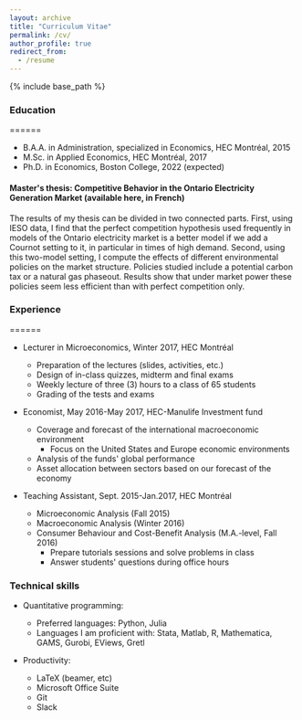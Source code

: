 ```yaml
---
layout: archive
title: "Curriculum Vitae"
permalink: /cv/
author_profile: true
redirect_from:
  - /resume
---
```


{% include base_path %}

### Education
======
* B.A.A. in Administration, specialized in Economics, HEC Montréal, 2015
* M.Sc. in Applied Economics, HEC Montréal, 2017
* Ph.D. in Economics, Boston College, 2022 (expected)

#### Master's thesis: Competitive Behavior in the Ontario Electricity Generation Market (available here, in French)

The results of my thesis can be divided in two connected parts. First, using IESO data, I find that the perfect competition hypothesis used frequently in models of the Ontario electricity market is a better model if we add a Cournot setting to it, in particular in times of high demand. Second, using this two-model setting, I compute the effects of different environmental policies on the market structure. Policies studied include a potential carbon tax or a natural gas phaseout. Results show that under market power these policies seem less efficient than with perfect competition only.

### Experience
======
- Lecturer in Microeconomics, Winter 2017, HEC Montréal
  - Preparation of the lectures (slides, activities, etc.)
  - Design of in-class quizzes, midterm and final exams
  - Weekly lecture of three (3) hours to a class of 65 students
  - Grading of the tests and exams

- Economist, May 2016-May 2017, HEC-Manulife Investment fund
  - Coverage and forecast of the international macroeconomic environment
    - Focus on the United States and Europe economic environments
  - Analysis of the funds' global performance
  - Asset allocation between sectors based on our forecast of the economy

- Teaching Assistant, Sept. 2015-Jan.2017, HEC Montréal
  - Microeconomic Analysis (Fall 2015)
  - Macroeconomic Analysis (Winter 2016)
  - Consumer Behaviour and Cost-Benefit Analysis (M.A.-level, Fall 2016)
    - Prepare tutorials sessions and solve problems in class
    - Answer students' questions during office hours

### Technical skills

- Quantitative programming:
  - Preferred languages: Python, Julia
  - Languages I am proficient with: Stata, Matlab, R, Mathematica, GAMS, Gurobi, EViews, Gretl

- Productivity:
  - LaTeX (beamer, etc)
  - Microsoft Office Suite
  - Git
  - Slack
